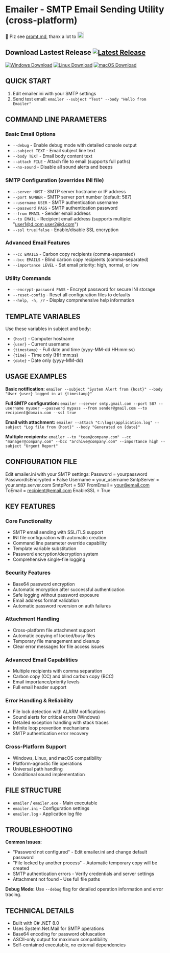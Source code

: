 # Emailer - SMTP Email Sending Utility (cross-platform)
📄  Plz see [promt.md](promt.md), thanx a lot to  <a href="https://chat.deepseek.com" target="_blank" >
  <img src="https://upload.wikimedia.org/wikipedia/commons/e/ec/DeepSeek_logo.svg" alt="DeepSeek" height="20">
</a>

## Download Lastest Release [![Latest Release](https://img.shields.io/github/v/release/assanj/emailer?style=for-the-badge&label=Версия)](https://github.com/assanj/emailer/releases/latest)

[![Windows Download](https://img.shields.io/badge/Windows-Download-blue?style=for-the-badge&logo=windows)](https://github.com/assanj/emailer/releases/latest)
[![Linux Download](https://img.shields.io/badge/Linux-Download-orange?style=for-the-badge&logo=linux)](https://github.com/assanj/emailer/releases/latest)
[![macOS Download](https://img.shields.io/badge/macOS-Download-silver?style=for-the-badge&logo=apple)](https://github.com/assanj/emailer/releases/latest)



## QUICK START
1. Edit emailer.ini with your SMTP settings
2. Send test email: `emailer --subject "Test" --body "Hello from Emailer"`

## COMMAND LINE PARAMETERS

### Basic Email Options
- `--debug` - Enable debug mode with detailed console output
- `--subject TEXT` - Email subject line text
- `--body TEXT` - Email body content text
- `--attach FILE` - Attach file to email (supports full paths)
- `--no-sound` - Disable all sound alerts and beeps

### SMTP Configuration (overrides INI file)
- `--server HOST` - SMTP server hostname or IP address
- `--port NUMBER` - SMTP server port number (default: 587)
- `--username USER` - SMTP authentication username
- `--password PASS` - SMTP authentication password
- `--from EMAIL` - Sender email address
- `--to EMAIL` - Recipient email address (supports multiple: "user1@d.com,user2@d.com")
- `--ssl true|false` - Enable/disable SSL encryption

### Advanced Email Features
- `--cc EMAILS` - Carbon copy recipients (comma-separated)
- `--bcc EMAILS` - Blind carbon copy recipients (comma-separated)
- `--importance LEVEL` - Set email priority: high, normal, or low

### Utility Commands
- `--encrypt-password PASS` - Encrypt password for secure INI storage
- `--reset-config` - Reset all configuration files to defaults
- `--help, -h, /?` - Display comprehensive help information

## TEMPLATE VARIABLES
Use these variables in subject and body:
- `{host}` - Computer hostname
- `{user}` - Current username
- `{timestamp}` - Full date and time (yyyy-MM-dd HH:mm:ss)
- `{time}` - Time only (HH:mm:ss)
- `{date}` - Date only (yyyy-MM-dd)

## USAGE EXAMPLES

**Basic notification:**
`emailer --subject "System Alert from {host}" --body "User {user} logged in at {timestamp}"`

**Full SMTP configuration:**
`emailer --server smtp.gmail.com --port 587 --username myuser --password mypass --from sender@gmail.com --to recipient@domain.com --ssl true`

**Email with attachment:**
`emailer --attach "C:\logs\application.log" --subject "Log file from {host}" --body "Generated on {date}"`

**Multiple recipients:**
`emailer --to "team@company.com" --cc "manager@company.com" --bcc "archive@company.com" --importance high --subject "Urgent Report"`

## CONFIGURATION FILE
Edit emailer.ini with your SMTP settings:
Password = yourpassword
PasswordIsEncrypted = False
Username = your_username
SmtpServer = your.smtp.server.com
SmtpPort = 587
FromEmail = your@email.com
ToEmail = recipient@email.com
EnableSSL = True


## KEY FEATURES

### Core Functionality
- SMTP email sending with SSL/TLS support
- INI file configuration with automatic creation
- Command line parameter override capability
- Template variable substitution
- Password encryption/decryption system
- Comprehensive single-file logging

### Security Features
- Base64 password encryption
- Automatic encryption after successful authentication
- Safe logging without password exposure
- Email address format validation
- Automatic password reversion on auth failures

### Attachment Handling
- Cross-platform file attachment support
- Automatic copying of locked/busy files
- Temporary file management and cleanup
- Clear error messages for file access issues

### Advanced Email Capabilities
- Multiple recipients with comma separation
- Carbon copy (CC) and blind carbon copy (BCC)
- Email importance/priority levels
- Full email header support

### Error Handling & Reliability
- File lock detection with ALARM notifications
- Sound alerts for critical errors (Windows)
- Detailed exception handling with stack traces
- Infinite loop prevention mechanisms
- SMTP authentication error recovery

### Cross-Platform Support
- Windows, Linux, and macOS compatibility
- Platform-agnostic file operations
- Universal path handling
- Conditional sound implementation

## FILE STRUCTURE
- `emailer` / `emailer.exe` - Main executable
- `emailer.ini` - Configuration settings
- `emailer.log` - Application log file

## TROUBLESHOOTING

**Common Issues:**
- "Password not configured" - Edit emailer.ini and change default password
- "File locked by another process" - Automatic temporary copy will be created
- SMTP authentication errors - Verify credentials and server settings
- Attachment not found - Use full file paths

**Debug Mode:**
Use `--debug` flag for detailed operation information and error tracing.

## TECHNICAL DETAILS
- Built with C# .NET 8.0
- Uses System.Net.Mail for SMTP operations
- Base64 encoding for password obfuscation
- ASCII-only output for maximum compatibility
- Self-contained executable, no external dependencies


